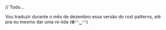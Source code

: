 // Todo... 

Vou traduzir durante o mês de dezembro essa versão do rust patterns, até pra eu mesmo dar uma re-lida (✿◠‿◠)
